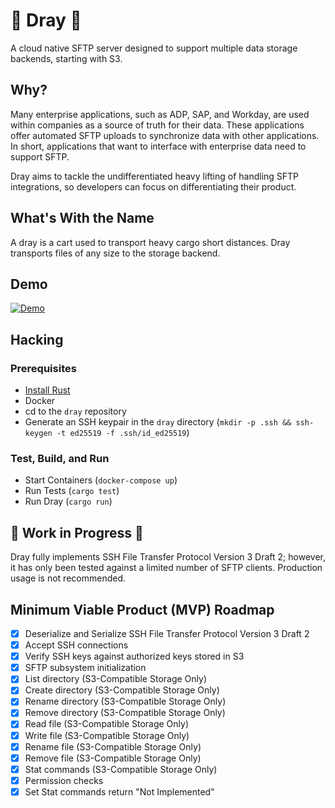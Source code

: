 # 🚚 Dray 🚚
A cloud native SFTP server designed to support multiple data storage backends, starting with S3.

## Why?
Many enterprise applications, such as ADP, SAP, and Workday, are used within companies as a source of truth for their data. These applications offer automated SFTP uploads to synchronize data with other applications. In short, applications that want to interface with enterprise data need to support SFTP.

Dray aims to tackle the undifferentiated heavy lifting of handling SFTP integrations, so developers can focus on differentiating their product.

## What's With the Name
A dray is a cart used to transport heavy cargo short distances. Dray transports files of any size to the storage backend.

## Demo
[![Demo](https://asciinema.org/a/Zjdni4AYhpX65GwhXBxUeaEcE.svg)](https://asciinema.org/a/Zjdni4AYhpX65GwhXBxUeaEcE)

## Hacking
### Prerequisites
- [Install Rust](https://rustup.rs)
- Docker
- cd to the `dray` repository
- Generate an SSH keypair in the `dray` directory (`mkdir -p .ssh && ssh-keygen -t ed25519 -f .ssh/id_ed25519`)

### Test, Build, and Run
- Start Containers (`docker-compose up`)
- Run Tests (`cargo test`)
- Run Dray (`cargo run`)

## 🚧 Work in Progress 🚧
Dray fully implements SSH File Transfer Protocol Version 3 Draft 2; however, it has only been tested against a limited number of SFTP clients. 
Production usage is not recommended.

## Minimum Viable Product (MVP) Roadmap
- [x] Deserialize and Serialize SSH File Transfer Protocol Version 3 Draft 2
- [x] Accept SSH connections
- [x] Verify SSH keys against authorized keys stored in S3
- [x] SFTP subsystem initialization
- [x] List directory (S3-Compatible Storage Only)
- [x] Create directory (S3-Compatible Storage Only)
- [x] Rename directory (S3-Compatible Storage Only)
- [x] Remove directory (S3-Compatible Storage Only)
- [x] Read file (S3-Compatible Storage Only)
- [x] Write file (S3-Compatible Storage Only)
- [x] Rename file (S3-Compatible Storage Only)
- [x] Remove file (S3-Compatible Storage Only)
- [x] Stat commands (S3-Compatible Storage Only)
- [x] Permission checks
- [x] Set Stat commands return "Not Implemented"
